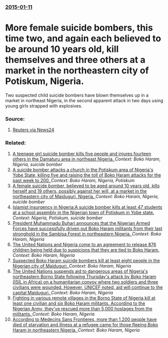 ### [2015-01-11](/news/2015/01/11/index.md)

# More female suicide bombers, this time two, and again each believed to be around 10 years old, kill themselves and three others at a market in the northeastern city of Potiskum, Nigeria. 

Two suspected child suicide bombers have blown themselves up in a market in northeast Nigeria, in the second apparent attack in two days using young girls strapped with explosives.


### Source:

1. [Reuters via News24](http://www.news24.com/news24/Africa/News/Two-more-child-suicide-bombers-hit-Nigeria-20150111)

### Related:

1. [A teenage girl suicide bomber kills five people and injures fourteen others in the Damaturu area in northeast Nigeria. ](/news/2015/08/25/a-teenage-girl-suicide-bomber-kills-five-people-and-injures-fourteen-others-in-the-damaturu-area-in-northeast-nigeria.md) _Context: Boko Haram, Nigeria, suicide bomber_
2. [A suicide bomber attacks a church in  the Potiskum area of Nigeria's Yobe State, killing five and raising the toll of Boko Haram attacks for the past week to 200. ](/news/2015/07/5/a-suicide-bomber-attacks-a-church-in-the-potiskum-area-of-nigeria-s-yobe-state-killing-five-and-raising-the-toll-of-boko-haram-attacks-for.md) _Context: Boko Haram, Nigeria, Potiskum_
3. [A female suicide bomber, believed to be aged around 10 years old, kills herself and 19 others, possibly against her will, at a market in the northeastern city of Maiduguri, Nigeria. ](/news/2015/01/10/a-female-suicide-bomber-believed-to-be-aged-around-10-years-old-kills-herself-and-19-others-possibly-against-her-will-at-a-market-in-the.md) _Context: Boko Haram, Nigeria, suicide bomber_
4. [Islamist insurgency in Nigeria:A suicide bomber kills at least 47 students at a school assembly in the Nigerian town of Potiskum in Yobe state. ](/news/2014/11/10/islamist-insurgency-in-nigeria-pa-suicide-bomber-kills-at-least-47-students-at-a-school-assembly-in-the-nigerian-town-of-potiskum-in-yobe-st.md) _Context: Nigeria, Potiskum, suicide bomber_
5. [ President Muhammadu Buhari announces that the Nigerian Armed Forces have successfully driven out Boko Haram militants from their last stronghold in the Sambisa Forest in northeastern Nigeria. ](/news/2016/12/24/president-muhammadu-buhari-announces-that-the-nigerian-armed-forces-have-successfully-driven-out-boko-haram-militants-from-their-last-stron.md) _Context: Boko Haram, Nigeria_
6. [The United Nations and Nigeria come to an agreement to release 876 children being held due to suspicions that they are tied to Boko Haram. ](/news/2016/10/30/the-united-nations-and-nigeria-come-to-an-agreement-to-release-876-children-being-held-due-to-suspicions-that-they-are-tied-to-boko-haram.md) _Context: Boko Haram, Nigeria_
7. [Suspected Boko Haram suicide bombers kill at least eight people in the Nigerian city of Maiduguri. ](/news/2016/10/29/suspected-boko-haram-suicide-bombers-kill-at-least-eight-people-in-the-nigerian-city-of-maiduguri.md) _Context: Boko Haram, Nigeria_
8. [The United Nations suspends aid to dangerous areas of Nigeria's northeastern Borno State following Thursday's attack by Boko Haram (ISIL in Africa) on a humanitarian convoy where two soldiers and three civilians were wounded. However, UNICEF noted, aid will continue to the capital Maiduguri.  ](/news/2016/07/29/the-united-nations-suspends-aid-to-dangerous-areas-of-nigeria-s-northeastern-borno-state-following-thursday-s-attack-by-boko-haram-isil-in.md) _Context: Boko Haram, Nigeria_
9. [Fighting in various remote villages in the Borno State of Nigeria kill at least one civilian and six Boko Haram militants. According to the Nigerian Army, they've rescued more than 5,000 hostages from the militants. ](/news/2016/06/26/fighting-in-various-remote-villages-in-the-borno-state-of-nigeria-kill-at-least-one-civilian-and-six-boko-haram-militants-according-to-the.md) _Context: Boko Haram, Nigeria_
10. [According to Medecins Sans Frontieres, more than 1,200 people have died of starvation and illness at a refugee camp for those fleeing Boko Haram in northeastern Nigeria. ](/news/2016/06/23/according-to-ma-c-decins-sans-frontia-res-more-than-1-200-people-have-died-of-starvation-and-illness-at-a-refugee-camp-for-those-fleeing-boko.md) _Context: Boko Haram, Nigeria_
